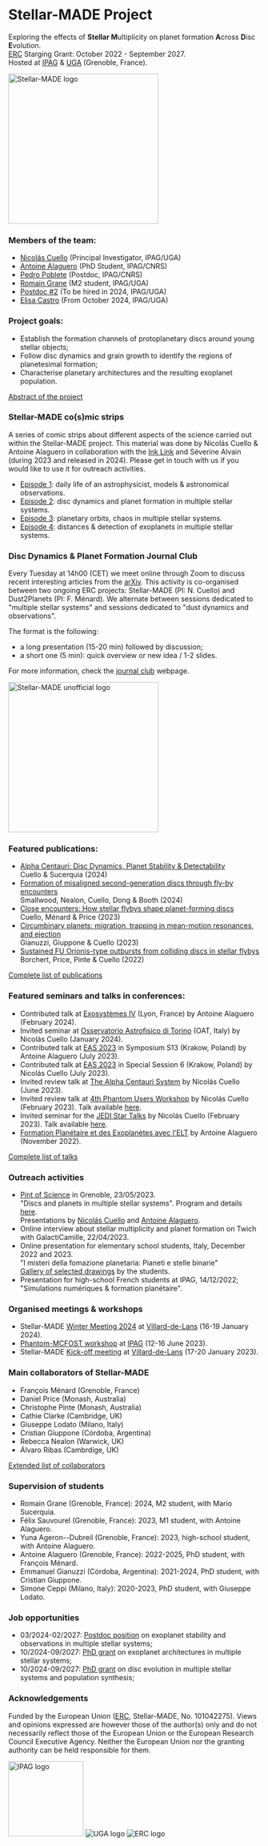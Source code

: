 # Stellar-MADE Project

Exploring the effects of **Stellar M**ultiplicity on planet formation **A**cross **D**isc **E**volution.  
[ERC](https://erc.europa.eu/homepage) Starging Grant: October 2022 - September 2027.  
Hosted at [IPAG](https://ipag.osug.fr) & [UGA](https://www.univ-grenoble-alpes.fr) (Grenoble, France).

<img src="https://nicolascuello.github.io/Stellar-MADE/images/logo.png" alt="Stellar-MADE logo" width="300"/>


### Members of the team:

- [Nicolás Cuello](nicolas-cuello) (Principal Investigator, IPAG/UGA)
- [Antoine Alaguero](antoine-alaguero) (PhD Student, IPAG/CNRS)
- [Pedro Poblete](pedro-poblete) (Postdoc, IPAG/CNRS)
- [Romain Grane](romain-grane) (M2 student, IPAG/UGA)
- [Postdoc #2](postdoc2) (To be hired in 2024, IPAG/UGA)
- [Elisa Castro](elisa-castro) (From October 2024, IPAG/UGA)


### Project goals:

- Establish the formation channels of protoplanetary discs around young stellar objects;  
- Follow disc dynamics and grain growth to identify the regions of planetesimal formation;  
- Characterise planetary architectures and the resulting exoplanet population.

[Abstract of the project][about]


### Stellar-MADE co(s)mic strips

A series of comic strips about different aspects of the science carried out within the Stellar-MADE project. This material was done by Nicolás Cuello & Antoine Alaguero in collaboration with the [Ink Link](https://www.theinklink.org/fr) and Séverine Alvain (during 2023 and released in 2024). Please get in touch with us if you would like to use it for outreach activities.  
- [Episode 1](comic1): daily life of an astrophysicist, models & astronomical observations.
- [Episode 2](comic2): disc dynamics and planet formation in multiple stellar systems.
- [Episode 3](comic3): planetary orbits, chaos  in multiple stellar systems.  
- [Episode 4](comic4): distances & detection of exoplanets in multiple stellar systems.


### Disc Dynamics & Planet Formation Journal Club

Every Tuesday at 14h00 (CET) we meet online through Zoom to discuss recent interesting articles from the [arXiv](https://arxiv.org). This activity is co-organised between two ongoing ERC projects: Stellar-MADE (PI: N. Cuello) and Dust2Planets (PI: F. Ménard). We alternate between sessions dedicated to "multiple stellar systems" and sessions dedicated to "dust dynamics and observations".

The format is the following:
- a long presentation (15-20 min) followed by discussion;
- a short one (5 min): quick overview or new idea / 1-2 slides.

For more information, check the [journal club](journalclub) webpage.  

<img src="https://nicolascuello.github.io/Stellar-MADE/images/Stellar-MADE-logo.png" alt="Stellar-MADE unofficial logo" width="300"/>


### Featured publications:

- [Alpha Centauri: Disc Dynamics, Planet Stability & Detectability](https://ui.adsabs.harvard.edu/abs/2024arXiv240116003C/abstract)  
    Cuello & Sucerquia (2024)
- [Formation of misaligned second-generation discs through fly-by encounters](https://ui.adsabs.harvard.edu/abs/2024MNRAS.527.2094S/abstract)  
    Smallwood, Nealon, Cuello, Dong & Booth (2024)
- [Close encounters: How stellar flybys shape planet-forming discs](https://ui.adsabs.harvard.edu/abs/2022arXiv220709752C/abstract)  
    Cuello, Ménard & Price (2023)
- [Circumbinary planets: migration, trapping in mean-motion resonances, and ejection](https://ui.adsabs.harvard.edu/abs/2022arXiv221108520G/abstract)  
    Gianuzzi, Giuppone & Cuello (2023)
- [Sustained FU Orionis-type outbursts from colliding discs in stellar flybys](https://ui.adsabs.harvard.edu/abs/2022MNRAS.517.4436B/abstract)  
    Borchert, Price, Pinte & Cuello (2022)

[Complete list of publications][publications]


### Featured seminars and talks in conferences:

- Contributed talk at [Exosystèmes IV](https://exosystemes4.sciencesconf.org) (Lyon, France) by Antoine Alaguero (February 2024).  
- Invited seminar at [Osservatorio Astrofisico di Torino](https://www.oato.inaf.it) (OAT, Italy) by Nicolás Cuello (January 2024).  
- Contributed talk at [EAS 2023](https://eas.unige.ch/EAS2023/) in Symposium S13 (Krakow, Poland) by Antoine Alaguero (July 2023).  
- Contributed talk at [EAS 2023](https://eas.unige.ch/EAS2023/) in Special Session 6 (Krakow, Poland) by Nicolás Cuello (July 2023).  
- Invited review talk at [The Alpha Centauri System](https://alphacen2023.sciencesconf.org) by Nicolás Cuello (June 2023).  
- Invited review talk at [4th Phantom Users Workshop](https://phantomsph.bitbucket.io/workshop2023/#program) by Nicolás Cuello (February 2023). Talk available [here](https://youtu.be/eO0KnPJD6J4).  
- Invited seminar for the [JEDI Star Talks](https://sites.google.com/inaf.it/jedi/star-talks?authuser=0) by Nicolás Cuello (February 2023). Talk available [here](https://drive.google.com/file/d/1OvxCVMWqItsQTncMxrJtMFNKPLMGa_-G/view?usp=sharing).  
- [Formation Planétaire et des Exoplanètes avec l'ELT](https://elt-exoplanets.sciencesconf.org) by Antoine Alaguero (November 2022).

[Complete list of talks][talks]


### Outreach activities

- [Pint of Science](@pintofscienceFR) in Grenoble, 23/05/2023.  
"Discs and planets in multiple stellar systems". Program and details [here](https://www.pintofscience.fr/event/disques-et-exoplanetes-autour-detoiles-multiples).  
Presentations by [Nicolás Cuello](nicolas-cuello) and [Antoine Alaguero](antoine-alaguero).  
- Online interview about stellar multiplicity and planet formation on Twich with GalactiCamille, 22/04/2023.  
- Online presentation for elementary school students, Italy, December 2022 and 2023.  
"I misteri della fomazione planetaria: Pianeti e stelle binarie"  
[Gallery of selected drawings][drawings] by the students.  
- Presentation for high-school French students at IPAG, 14/12/2022;  
"Simulations numériques & formation planétaire".  


### Organised meetings & workshops

- Stellar-MADE [Winter Meeting 2024](winter-meeting) at [Villard-de-Lans](https://www.hotel-les-playes.com/accueil.htm) (16-19 January 2024).  
- [Phantom-MCFOST workshop](phantom-mcfost) at [IPAG](https://ipag.osug.fr) (12-16 June 2023).  
- Stellar-MADE [Kick-off meeting](kickoff) at [Villard-de-Lans](https://www.hotel-les-playes.com/accueil.htm) (17-20 January 2023).  


### Main collaborators of Stellar-MADE

- François Ménard (Grenoble, France)  
- Daniel Price (Monash, Australia)  
- Christophe Pinte (Monash, Australia)  
- Cathie Clarke (Cambridge, UK)  
- Giuseppe Lodato (Milano, Italy)  
- Cristian Giuppone (Córdoba, Argentina)  
- Rebecca Nealon (Warwick, UK)  
- Álvaro Ribas (Cambrdige, UK)

[Extended list of collaborators][collaborators]


### Supervision of students

- Romain Grane (Grenoble, France): 2024, M2 student, with Mario Sucerquia.  
- Félix Sauvourel (Grenoble, France): 2023, M1 student, with Antoine Alaguero.  
- Yuna Ageron--Dubreil (Grenoble, France): 2023, high-school student, with Antoine Alaguero.
- Antoine Alaguero (Grenoble, France): 2022-2025, PhD student, with François Ménard.
- Emmanuel Gianuzzi (Córdoba, Argentina): 2021-2024, PhD student, with Cristian Giuppone.
- Simone Ceppi (Milano, Italy): 2020-2023, PhD student, with Giuseppe Lodato.  


### Job opportunities

- 03/2024-02/2027: [Postdoc position](postdoc2) on exoplanet stability and observations in multiple stellar systems;  
- 10/2024-09/2027: [PhD grant](PhD-grant1) on exoplanet architectures in multiple stellar systems;  
- 10/2024-09/2027: [PhD grant](PhD-grant2) on disc evolution in multiple stellar systems and population synthesis;  


### Acknowledgements

Funded by the European Union ([ERC](https://erc.europa.eu/homepage), Stellar-MADE, No. 101042275). Views and opinions expressed are however those of the author(s) only and do not necessarily reflect those of the European Union or the European Research Council Executive Agency. Neither the European Union nor the granting authority can be held responsible for them.  

<img src="https://nicolascuello.github.io/Stellar-MADE/images/logo_IPAG.png" alt="IPAG logo" height="150"/>
<img src="https://nicolascuello.github.io/Stellar-MADE/images/logo_UGA.png" alt="UGA logo" heigth="150"/>
<img src="https://nicolascuello.github.io/Stellar-MADE/images/European_Research_Council_logo.svg.png" alt="ERC logo" heigth="150"/>

[about]: https://nicolascuello.github.io/Stellar-MADE/about
[collaborators]: https://nicolascuello.github.io/Stellar-MADE/collaborators
[nicolas-cuello]: https://nicolascuello.github.io/Stellar-MADE/nicolas-cuello
[antoine-alaguero]: https://nicolascuello.github.io/Stellar-MADE/antoine-alaguero
[pedro-poblete]: https://nicolascuello.github.io/Stellar-MADE/pedro-poblete
[elisa-castro]: https://nicolascuello.github.io/Stellar-MADE/elisa-castro
[publications]: https://ui.adsabs.harvard.edu/public-libraries/JlXaxrUKQL2dp176Y2cojQ
[talks]: https://nicolascuello.github.io/Stellar-MADE/talks
[journalclub]: https://nicolascuello.github.io/Stellar-MADE/journalclub
[kickoff]: https://nicolascuello.github.io/Stellar-MADE/kickoff
[phantom-mcfost]: https://nicolascuello.github.io/Stellar-MADE/phantom-mcfost
[drawings]: https://nicolascuello.github.io/Stellar-MADE/drawings
[comic1]: https://nicolascuello.github.io/Stellar-MADE/comic1
[comic2]: https://nicolascuello.github.io/Stellar-MADE/comic2
[comic3]: https://nicolascuello.github.io/Stellar-MADE/comic3
[comic4]: https://nicolascuello.github.io/Stellar-MADE/comic4
[PhD-grant1]: https://nicolascuello.github.io/Stellar-MADE/PhD-grant1
[PhD-grant2]: https://nicolascuello.github.io/Stellar-MADE/PhD-grant2
[postdoc2]: https://nicolascuello.github.io/Stellar-MADE/postdoc2
